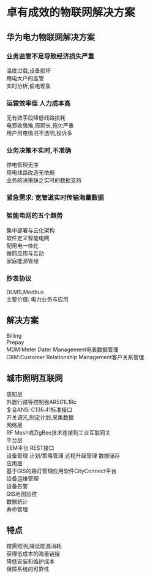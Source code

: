 # 卓有成效的物联网解决方案  
## 华为电力物联网解决方案  
### 业务监管不足导致经济损失严重  
温度过载,设备损坏  
用电大户的监管  
实时分析,偷电现象  
### 运营效率低 人力成本高  
无有效手段降低线路损耗  
电费收缴难,周期长,拖欠严重  
用户用电情况不透明,投诉多  
### 业务决策不实时,不准确  
停电管理无序  
用电线路改造无依据  
业务的决策缺乏实时的数据支持  
### 紧急需求: 宽管道实时传输海量数据  

### 智能电网的五个趋势  
集中部署与云化架构  
软件定义智能电网  
配用电一体化  
微网应用与互动  
家庭能源管理  

### 抄表协议  
DLMS,Modbus  
主要价值: 电力业务与应用  

## 解决方案  
Billing  
Prepay  
MDM:Meter Dater Management电表数据管理  
CRM:Customer Relationship Management客户关系管理  

## 城市照明互联网  
感知层  
外置行路等控制器AR501L1Rc   
复合ANSi C136.41标准接口  
开关调光,制定计划,采集数据  
网络层  
RF Mesh或ZigBee技术连接到工业互联网关  
平台层  
EEM平台 REST接口  
设备管理 计划/策略管理 远程升级管理 数据储存  
应用层  
基于GIS的路灯管理应用软件CityConnect平台  
设备运维管理  
设备告警  
GIS地图监控  
数据统计  
寿命管理  

## 特点  
按需照明,降低能源消耗  
获得低成本的海量链接  
降低安装和维护成本  
保障系统的可靠性  


